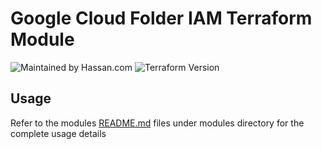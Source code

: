 # Google Cloud Folder IAM Terraform Module
![Maintained by Hassan.com](https://img.shields.io/badge/maintained%20by-Hassan-blue)
![Terraform Version](https://img.shields.io/badge/tf-%3E%3D0.13-blue.svg)

## Usage
Refer to the modules [README.md](modules/folder_iam/README.md) files under modules directory for the complete usage details

